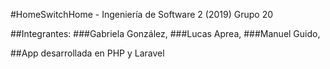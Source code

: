 #HomeSwitchHome - Ingeniería de Software 2 (2019) Grupo 20

##Integrantes:
###Gabriela González,
###Lucas Aprea,
###Manuel Guido,

##App desarrollada en PHP y Laravel
